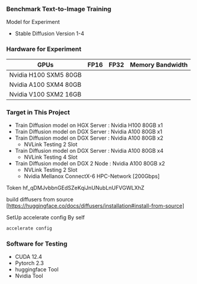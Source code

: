 ### Benchmark Text-to-Image Training

Model for Experiment
- Stable Diffusion Version 1-4

### Hardware for Experiment

| GPUs                  | FP16 | FP32 | Memory Bandwidth |
|-----------------------|------|------|------------------|
| Nvidia H100 SXM5 80GB |      |      |                  |
| Nvidia A100 SXM4 80GB |      |      |                  |
| Nvidia V100 SXM2 16GB |      |      |                  |


### Target in This Project
- Train Diffusion model on HGX Server : Nvidia H100 80GB x1
- Train Diffusion model on DGX Server : Nvidia A100 80GB x1
- Train Diffusion model on DGX Server : Nvidia A100 80GB x2
    - NVLink Testing 2 Slot
- Train Diffusion model on DGX Server : Nvidia A100 80GB x4
    - NVLink Testing 4 Slot
- Train Diffusion model on DGX 2 Node : Nvidia A100 80GB x2
    - NVLink Testing 2 Slot
    - Nvidia Mellanox ConnectX-6 HPC-Network [200Gbps]

Token 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

build diffusers from source
[https://huggingface.co/docs/diffusers/installation#install-from-source]


SetUp accelerate config By self 

```bash
accelerate config
```

### Software for Testing
- CUDA 12.4
- Pytorch 2.3
- huggingface Tool
- Nvidia Tool